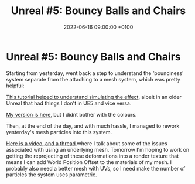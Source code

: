﻿---
layout: post 
title:  "Unreal #5: Bouncy Balls and Chairs"
date:   2022-06-16 09:00:00 +0100 
categories: unreal
---

# Unreal #5: Bouncy Balls and Chairs

Starting from yesterday, went back a step to understand the 'bounciness' system separate from the attaching to a mesh system, which was pretty helpful:

[This tutorial helped to understand simulating the effect](https://www.youtube.com/watch?v=kn248ntS2j8), albeit in an older Unreal that had things I don't in UE5 and vice versa.

[My version is here](https://marshmallowlf.slack.com/archives/C01LR3113QC/p1655378861036199), but I didnt bother with the colours.

Then, at the end of the day, and with much hassle, I managed to rework yesterday's mesh particles into this system.

[Here is a video, and a thread ](https://marshmallowlf.slack.com/archives/C01LR3113QC/p1655396782978419) where I talk about some of the issues associated with using an underlying mesh. Tomorrow I'm hoping to work on getting the reprojecting of these deformations into a render texture that means I can add World Position Offset to the materials of my mesh. I probably also need a better mesh with UVs, so I need make the number of particles the system uses parametric.

